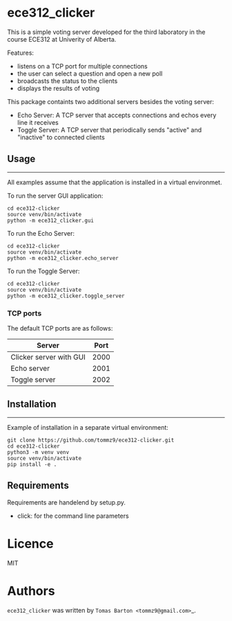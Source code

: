 # ece312_clicker

This is a simple voting server developed for the third laboratory in the course ECE312 at Univerity of Alberta.

Features:
 - listens on a TCP port for multiple connections
 - the user can select a question and open a new poll
 - broadcasts the status to the clients
 - displays the results of voting

This package containts two additional servers besides the voting server:
 - Echo Server: A TCP server that accepts connections and echos every line it receives
 - Toggle Server: A TCP server that periodically sends "active" and "inactive" to connected clients
 
## Usage
-----

All examples assume that the application is installed in a virtual environmet.

To run the server GUI application:

```shell
cd ece312-clicker
source venv/bin/activate
python -m ece312_clicker.gui
```

To run the Echo Server:

```shell
cd ece312-clicker
source venv/bin/activate
python -m ece312_clicker.echo_server
```

To run the Toggle Server:

```shell
cd ece312-clicker
source venv/bin/activate
python -m ece312_clicker.toggle_server
```
### TCP ports

The default TCP ports are as follows:

| Server | Port |
| ------ | ---- |
| Clicker server with GUI | 2000 |
| Echo server | 2001 |
| Toggle server | 2002 |

## Installation
------------

Example of installation in a separate virtual environment:

```shell
git clone https://github.com/tommz9/ece312-clicker.git
cd ece312-clicker
python3 -m venv venv
source venv/bin/activate
pip install -e .
```

## Requirements

Requirements are handelend by setup.py.

 - click: for the command line parameters

# Licence

MIT

# Authors

`ece312_clicker` was written by `Tomas Barton <tommz9@gmail.com>`_.
